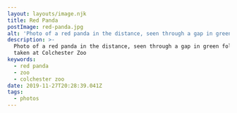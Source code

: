 ```yaml
---
layout: layouts/image.njk
title: Red Panda
postImage: red-panda.jpg
alt: 'Photo of a red panda in the distance, seen through a gap in green foliage'
description: >-
  Photo of a red panda in the distance, seen through a gap in green foliage
  taken at Colchester Zoo
keywords:
  - red panda
  - zoo
  - colchester zoo
date: 2019-11-27T20:28:39.041Z
tags:
  - photos
---
```


